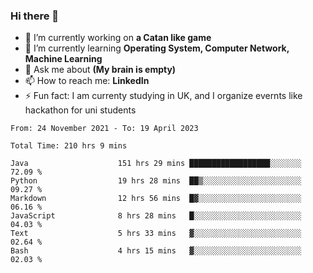 ### Hi there 👋
- 🔭 I’m currently working on **a Catan like game**
- 🌱 I’m currently learning **Operating System, Computer Network, Machine Learning**
- 💬 Ask me about **(My brain is empty)**
- 📫 How to reach me: **LinkedIn**
- ⚡ Fun fact: I am currenty studying in UK, and I organize evernts like hackathon for uni students

<!--START_SECTION:waka-->

```text
From: 24 November 2021 - To: 19 April 2023

Total Time: 210 hrs 9 mins

Java                    151 hrs 29 mins ██████████████████░░░░░░░   72.09 %
Python                  19 hrs 28 mins  ██▒░░░░░░░░░░░░░░░░░░░░░░   09.27 %
Markdown                12 hrs 56 mins  █▓░░░░░░░░░░░░░░░░░░░░░░░   06.16 %
JavaScript              8 hrs 28 mins   █░░░░░░░░░░░░░░░░░░░░░░░░   04.03 %
Text                    5 hrs 33 mins   ▓░░░░░░░░░░░░░░░░░░░░░░░░   02.64 %
Bash                    4 hrs 15 mins   ▓░░░░░░░░░░░░░░░░░░░░░░░░   02.03 %
```

<!--END_SECTION:waka-->
